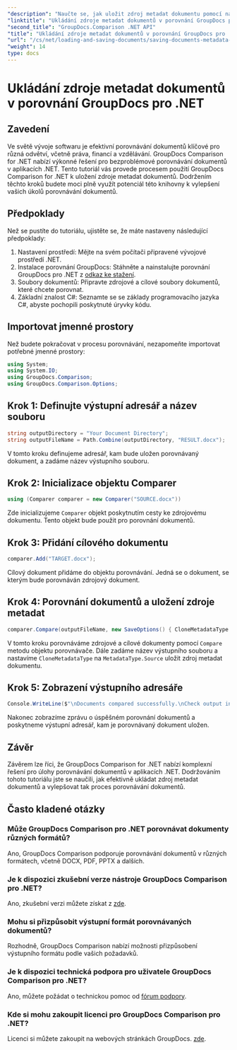 ```yaml
---
"description": "Naučte se, jak uložit zdroj metadat dokumentu pomocí nástroje GroupDocs Comparison pro .NET. Postupujte podle našeho podrobného návodu pro bezproblémové porovnání dokumentů ve vašem .NET."
"linktitle": "Ukládání zdroje metadat dokumentů v porovnání GroupDocs pro .NET"
"second_title": "GroupDocs.Comparison .NET API"
"title": "Ukládání zdroje metadat dokumentů v porovnání GroupDocs pro .NET"
"url": "/cs/net/loading-and-saving-documents/saving-documents-metadata-source/"
"weight": 14
type: docs
---
```

# Ukládání zdroje metadat dokumentů v porovnání GroupDocs pro .NET

## Zavedení
Ve světě vývoje softwaru je efektivní porovnávání dokumentů klíčové pro různá odvětví, včetně práva, financí a vzdělávání. GroupDocs Comparison for .NET nabízí výkonné řešení pro bezproblémové porovnávání dokumentů v aplikacích .NET. Tento tutoriál vás provede procesem použití GroupDocs Comparison for .NET k uložení zdroje metadat dokumentů. Dodržením těchto kroků budete moci plně využít potenciál této knihovny k vylepšení vašich úkolů porovnávání dokumentů.
## Předpoklady
Než se pustíte do tutoriálu, ujistěte se, že máte nastaveny následující předpoklady:
1. Nastavení prostředí: Mějte na svém počítači připravené vývojové prostředí .NET.
2. Instalace porovnání GroupDocs: Stáhněte a nainstalujte porovnání GroupDocs pro .NET z [odkaz ke stažení](https://releases.groupdocs.com/comparison/net/).
3. Soubory dokumentů: Připravte zdrojové a cílové soubory dokumentů, které chcete porovnat.
4. Základní znalost C#: Seznamte se se základy programovacího jazyka C#, abyste pochopili poskytnuté úryvky kódu.

## Importovat jmenné prostory
Než budete pokračovat v procesu porovnávání, nezapomeňte importovat potřebné jmenné prostory:
```csharp
using System;
using System.IO;
using GroupDocs.Comparison;
using GroupDocs.Comparison.Options;
```

## Krok 1: Definujte výstupní adresář a název souboru
```csharp
string outputDirectory = "Your Document Directory";
string outputFileName = Path.Combine(outputDirectory, "RESULT.docx");
```
V tomto kroku definujeme adresář, kam bude uložen porovnávaný dokument, a zadáme název výstupního souboru.
## Krok 2: Inicializace objektu Comparer
```csharp
using (Comparer comparer = new Comparer("SOURCE.docx"))
```
Zde inicializujeme `Comparer` objekt poskytnutím cesty ke zdrojovému dokumentu. Tento objekt bude použit pro porovnání dokumentů.
## Krok 3: Přidání cílového dokumentu
```csharp
comparer.Add("TARGET.docx");
```
Cílový dokument přidáme do objektu porovnávání. Jedná se o dokument, se kterým bude porovnáván zdrojový dokument.
## Krok 4: Porovnání dokumentů a uložení zdroje metadat
```csharp
comparer.Compare(outputFileName, new SaveOptions() { CloneMetadataType = MetadataType.Source });
```
V tomto kroku porovnáváme zdrojové a cílové dokumenty pomocí `Compare` metodu objektu porovnávače. Dále zadáme název výstupního souboru a nastavíme `CloneMetadataType` na `MetadataType.Source` uložit zdroj metadat dokumentu.
## Krok 5: Zobrazení výstupního adresáře
```csharp
Console.WriteLine($"\nDocuments compared successfully.\nCheck output in {outputDirectory}.");
```
Nakonec zobrazíme zprávu o úspěšném porovnání dokumentů a poskytneme výstupní adresář, kam je porovnávaný dokument uložen.

## Závěr
Závěrem lze říci, že GroupDocs Comparison for .NET nabízí komplexní řešení pro úlohy porovnávání dokumentů v aplikacích .NET. Dodržováním tohoto tutoriálu jste se naučili, jak efektivně ukládat zdroj metadat dokumentů a vylepšovat tak proces porovnávání dokumentů.
## Často kladené otázky
### Může GroupDocs Comparison pro .NET porovnávat dokumenty různých formátů?
Ano, GroupDocs Comparison podporuje porovnávání dokumentů v různých formátech, včetně DOCX, PDF, PPTX a dalších.
### Je k dispozici zkušební verze nástroje GroupDocs Comparison pro .NET?
Ano, zkušební verzi můžete získat z [zde](https://releases.groupdocs.com/).
### Mohu si přizpůsobit výstupní formát porovnávaných dokumentů?
Rozhodně, GroupDocs Comparison nabízí možnosti přizpůsobení výstupního formátu podle vašich požadavků.
### Je k dispozici technická podpora pro uživatele GroupDocs Comparison pro .NET?
Ano, můžete požádat o technickou pomoc od [fórum podpory](https://forum.groupdocs.com/c/comparison/12).
### Kde si mohu zakoupit licenci pro GroupDocs Comparison pro .NET?
Licenci si můžete zakoupit na webových stránkách GroupDocs. [zde](https://purchase.groupdocs.com/buy).